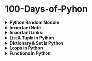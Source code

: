 # 100-Days-of-Pyhon

<details>
  <summary><b> Python Random Module</b></summary>
The random module in Python is a built-in module that provides various functions for generating random numbers and making random choices. It is commonly used for tasks such as generating random data, shuffling sequences, simulating random events, and more. The random module uses a pseudorandom number generator to produce random numbers.

You can import the random module using the following statement:
  ```python
import random
```
The <strong>random</strong> module provides the following functions:
  - <code>random():</code> Returns a random floating-point number between 0 and 1 (inclusive of 0, but exclusive of 1).
    ```python
    import random
    ```
  - <code>seed(a=None):</code> Initializes the random number generator with a seed value. If a is not specified, it uses the current system time.
    ```python
    import random
    
    random.seed(42)
    random_number = random.random()
    print(random_number)
    ```
  - <code>randrange(start, stop=None, step=1):</code> Returns a randomly selected element from the specified range. The start parameter is the starting point of the range (inclusive), stop is the endpoint of the range (exclusive), and step is the step value (optional).
    ```python
    import random
    
    random_number = random.randrange(1, 10, 2)
    print(random_number)
    ```
  - <code>randint(a, b):</code> Returns a random integer between a and b (inclusive of both a and b).
    ```python
    import random
    
    random_number = random.randint(1, 100)
    print(random_number)
    ```
  - <code>choice(seq):</code> Returns a randomly chosen element from a non-empty sequence seq, such as a list or a tuple.
    ```python
    import random
    
    my_list = [1, 2, 3, 4, 5]
    random_element = random.choice(my_list)
    print(random_element)
    ```
  - <code>shuffle(seq):</code> Randomly shuffles (rearranges) the elements in a sequence seq in place.
    ```python
    import random

    my_list = [1, 2, 3, 4, 5]
    random.shuffle(my_list)
    print(my_list)
    ```
  - <code>sample(population, k):</code> Returns a random selection of k unique elements from the specified population without replacement.
    ```python
    import random

    my_list = [1, 2, 3, 4, 5]
    random_selection = random.sample(my_list, 3)
    print(random_selection)
    ```
  - <code>random_uniform(a, b):</code> Returns a random floating-point number between a and b (inclusive of a, but exclusive of b).
    ```python
    import random

    random_number = random.random_uniform(0.5, 1.5)
    print(random_number)
    ```
  - <code>random_normal(mean=0.0, stddev=1.0):</code> Returns a random floating-point number with a normal distribution. The mean parameter is the mean value, and the stddev parameter is the standard deviation.
    ```python
    import random

    random_number = random.random_normal(mean=0, stddev=1)
    print(random_number)
    ```
  - <code>random_gauss(mean, stddev):</code> Equivalent to random.normalvariate(mean, stddev).
    ```python
    import random

    random_number = random.random_gauss(mean=0, stddev=1)
    print(random_number)
    ```
  - <code>getrandbits(k):</code> Returns a random integer with k random bits.
    ```python
    import random

    random_bits = random.getrandbits(4)
    print(random_bits)
    ```
  - <code>uniform(a, b):</code> Equivalent to random.uniform(a, b).
    ```python
    import random

    random_number = random.uniform(0.5, 1.5)
    print(random_number)
    ```
</details>

<details>
<summary><b>Important Note</b></summary>

+ <b>What do you mean by "Unhashable"?</b>
  An object is considered "unhashable" in Python if it is mutable, meaning its state can be modified after creation. Unhashable objects cannot be used as keys in dictionaries or as elements in sets because these data structures require elements to have stable and unique hash values. Examples of unhashable objects include lists, dictionaries, and other mutable types.
+ 
</details>

<details>
<summary><b>Important Links:</b></summary>


Here are some FREE resources that can help you learn end-to-end Python :

- 🎓 Learn Python: https://lnkd.in/eb4ke-9P
- 🔨 Python Projects: https://lnkd.in/eNWBfNzk
- 🚸 DSA with Python: http://bit.ly/3G3Dh0V
- 🌐 Learn Flask: https://lnkd.in/eqAg3jZP
- 🔧 Flask Projects: https://lnkd.in/eqnf7h-W
- 🔄 Learn REST API with Flask: https://lnkd.in/e-TTahQf
- 🧩 Learn Multithreading & Asyncio: https://lnkd.in/e_99Jiwp
- 🚦 Gunicorn & Nginx with Flask: https://lnkd.in/eWxgTNdB
- ✅ TDD with Python & Flask: https://lnkd.in/eMjweHuZ
- 📚 Basic RDBMS: https://lnkd.in/ebkPd8-q
- 🔍 Learn SQL: https://sqlbolt.com/ & W3Schools.com
- 🐘 PostgreSQL with Python: https://lnkd.in/esKUqNdt
- 🎁 Flask App with PostgreSQL: https://lnkd.in/eTzpcwNc
- 💻 Basics of Bash: https://lnkd.in/eZnG8cP6
- 🐳 Basics of Docker: https://lnkd.in/eFEK_aXW
- 🚢 Deploy Flask App with Docker: https://lnkd.in/eTjnFW8Y
- 🌟 GIT & GitHub: https://lnkd.in/ejshTxFw
- 🎨 Python Portfolio on Github: https://lnkd.in/eB2AanXj
- 📄 Python Resume Ideas: https://lnkd.in/e_Fb7uNi

</details>

<details>
<summary><b>List & Tuple in Python</b></summary>

### **Lists in Python**
---
A build-in data type that stores set of values. it can store elements of different types (integer, float, string, etc.).
</details>

<details>
<summary><b>Dictionary & Set in Python</b></summary>

### **Set in Python:**
---
Set is the collection of unordered items. Sets are mutable. But each element in the set must be unique & immutable. Set always ignore the duplicate items. Acceptable value of set:
+ boolean
+ int
+ float
+ str
+ tuple

**Note:** Set doesn't support list and dict. Beacuase list and dict are mutable. Set doesn't return error for duplicate items.
```python
#Syntax
mySet = {1,2,3,4,"Hello"}
```
```python
#create empty set
mySet = set()
```
#### **Set Methods:**
---
+ <code>set.add(el):</code> This method used to adds an element of the set.
  ```python
  #Create empty set
  mySet = set()

  #Add element into the set
  mySet.add("Python")
  mySet.add(121)

  #print set
  print(mySet)
  ```
+ <code>set.remove(el):</code> This method to remove a specific element.
  ```python
  mySet = {"Python","JavaScript",99,"Java"}
  mySet.remove("Python")
  print(mySet)
  ```
+ <code>set.clear():</code> This method used to removes all elements from the set.
  ```python
  mySet = {"Python","JavaScript",99,"Java"}
  mySet.clear()
  print(mySet)
  ```
+ <code>set.update(el):</code> This method to add multiple elements (iterable) to the set.
  ```python
  mySet = {"Python","JavaScript",99,"Java"}
  mySet.update([7, 8, 9])
  print(mySet)
  ```
+ <code>set.pop():</code> This method used to removes a random value.
  ```python
  mySet = {"Python","JavaScript",99,"Java"}
  print(mySet.pop())
  ```
+ <code>set.union(set2):</code> This method is used to perform the combines of two or more sets. The method returns a new set containing all unique elements from the sets involved.
  ```python
  mySet = {"Python","JavaScript",99}
  mySet2 = {7,8,"Java"}
  print(mySet.union(mySet2))
  ```
+ <code>set.intersection(set2):</code> This method is used to combines the common values of two or more sets.
  ```python
  mySet = {"Python","JavaScript",99}
  mySet2 = {7,99,"Python"}
  print(mySet.intersection(mySet2))
  ```
</details>

<details>
<summary><b>Loops in Python</b></summary>

### **While Loop:**
---

In Python, a while loop is used to repeatedly execute a block of code as long as a specified condition is true.

```python
#Syntax
while condition:
  #some code
```

```python
#Example
count = 1
while count<=5:
  print(count)
  count+=1

#Print from list
myList = ["ironman","spiderman","superman","batman"]
idx=0
while idx < len(myList):
  print(myList[idx])
  idx+=1
```

**Search for a number from tuple using loop:**

```python
  myTuple = (10,2,9,16,25)

  src=16
  i=0
  while i < (len(myTuple)):
    if myTuple[i]  == src:
      print("Search value present in index: ",i)
    i+=1
```
#### **Break & Continue:**
---
**<code>Break:</code>** It is used to terminate the loop when encountered.

```python
  myTuple = (10,2,9,16,25)

  src=16
  i=0
  while i < (len(myTuple)):
    if myTuple[i]  == src:
      print("Search value present in index: ",i)
      break
    i+=1
print("End of the loop")
```

**<code>Continue:</code>** It is used to terminates execution in the current iteration & continues execution of the loop with the next iteration.

```python
i = 1
while i<=5:
    if(i==3):
        i+=1
        continue
    print(i)
    i+=1
print("End of the loop")
```
### **For Loop:**
---
"For Loop" used for sequential traversal. For traversing list, string, tuples etc.

**Syntax:**
```python
for variable in iterable:
  #some work


#for loop with else:
for variable in iterable:
  #some work
else:
  #work when loop ends
```
**Example:**
```python
myList = [10,20,30,40]
for ele in myList:
  print(ele)
```
```python
myList = [10,20,30,40]
for ele in myList:
  print(ele)
else:
  print("End loop")
```

#### **range():**
---
Range functions returns a sequence of numbers, starting from 0 by default, and increments by 1 (by default), and stops before a specified number.
```python
range(start?,stop,step?)
```
```python
for el in range(5):
  print(el)

for el in range(1,5):
  print(el)

for el in range(1,5,2):
  print(el)
```

#### **Pass Statement:**
---
"pass" is a null statement that does nothing. It is used as a placeholder for future code.

```python
#Syntax
for el in range(10):
  pass
```
</details>

<details>
<summary><b>Functions in Python</b></summary>
A function is a block of reusable code that performs a specific task. Functions help in organizing code, making it more modular, readable, and easier to maintain.

```python
#Syntax
def func_name(param1, param2..):
  #some work
  return val

func_name(arg1, arg2) #function call
```
```python
myList = [2,3,4,5]
def myFunction(myList):
    for item in myList:
        print(item, end=" ")
myFunction(myList)
```

Mainly there are two types of function in python:
+ <b>Built-in Functions:</b> These are functions that are built into the Python language and are always available for use without the need to import any module. Examples include <code>print(), len(), range(), type(), sum(),</code> etc.
+ <b>User defined Functions: </b>These are functions defined by the user to perform specific tasks. You define them using the <code> def</code> keyword followed by the function name and parameters. These are the functions you create yourself to modularize your code and make it more readable and reusable.

</details>